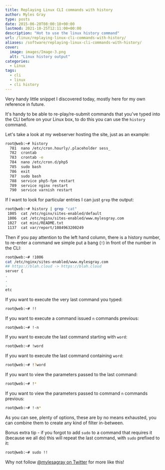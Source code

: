 ```yaml
---
title: Replaying Linux CLI commands with history
author: Myles Gray
type: posts
date: 2015-06-20T08:00:18+00:00
lastmod: 2021-10-25T12:11:00+00:00
description: "Hot to use the linux history command"
url: /linux/replaying-linux-cli-commands-with-history/
aliases: /software/replaying-linux-cli-commands-with-history/
cover:
  image: images/Image-3.png
  alt: "Linux history output"
categories:
  - Linux
tags:
  - cli
  - linux
  - cli history
---
```


Very handy little snippet I discovered today, mostly here for my own reference in future.

It's handy to be able to re-play/re-submit commands that you've typed into the CLI before on your Linux box, to do this you can use the `history` command.

Let's take a look at my webserver hosting the site, just as an example:

```sh
root@web:~# history
  781  nano /etc/cron.hourly/.placeholder sess_
  782  crontab
  783  crontab -e
  784  nano /etc/cron.d/php5
  785  sudo bash
  786  exit
  787  sudo bash
  788  service php5-fpm restart
  789  service nginx restart
  790  service varnish restart
```

If I want to look for particular entries I can just `grep` the output:

```sh
root@web:~# history | grep "cat"
 1005  cat /etc/nginx/sites-enabled/default
 1006  cat /etc/nginx/sites-enabled/www.mylesgray.com
 1027  cat mini/README.txt
 1137  cat var/report/1084963200249
```

Then if you pay attention to the left hand column, there is a history number, to re-enter a command we simple put a bang (`!`) in front of the number in the CLI:

```sh
root@web:~# !1006
cat /etc/nginx/sites-enabled/www.mylesgray.com
## https://blah.cloud -> https://blah.cloud
server {
.
.
.
etc
```

If you want to execute the very last command you typed:

```sh
root@web:~# !!
```

If you want to execute a command issued `n` commands previous:

```sh
root@web:~# !-n
```

If you want to execute the last command starting with `word`:

```sh
root@web:~# !word
```

If you want to execute the last command containing `word`:

```sh
root@web:~# !?word
```

If you want to view the parameters passed to the last command:

```sh
root@web:~# !*
```

If you want to view the parameters passed to command `n` commands previous:

```sh
root@web:~# !-n*
```

As you can see, plenty of options, these are by no means exhausted, you can combine them to create any kind of filter in-between.

Bonus extra tip - if you forgot to add `sudo` to a command that requires it (because we all do) this will repeat the last command, with `sudo` prefixed to it:

```sh
root@web:~# sudo !!
```

Why not follow [@mylesagray on Twitter][1] for more like this!

 [1]: https://twitter.com/mylesagray
